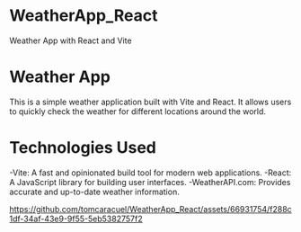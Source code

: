 # WeatherApp_React
Weather App with React and Vite

# Weather App
This is a simple weather application built with Vite and React. It allows users to quickly check the weather for different locations around the world.

# Technologies Used
-Vite: A fast and opinionated build tool for modern web applications.
-React: A JavaScript library for building user interfaces.
-WeatherAPI.com: Provides accurate and up-to-date weather information.


https://github.com/tomcaracuel/WeatherApp_React/assets/66931754/f288c1df-34af-43e9-9f55-5eb5382757f2

